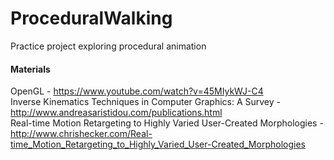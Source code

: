 # ProceduralWalking
Practice project exploring procedural animation

#### Materials
OpenGL - https://www.youtube.com/watch?v=45MIykWJ-C4  
Inverse Kinematics Techniques in Computer Graphics: A Survey - http://www.andreasaristidou.com/publications.html  
Real-time Motion Retargeting to Highly Varied User-Created Morphologies - http://www.chrishecker.com/Real-time_Motion_Retargeting_to_Highly_Varied_User-Created_Morphologies    
